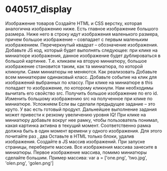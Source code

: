 # 040517_display
Изображение товаров Создайте HTML и CSS верстку, которая аналогична изображению ниже. Есть главное изображение большого размера. Ниже него в строку идут изображения маленького размера, причем большое изображение – совпадает с первым маленьким изображением.    Перечеркнутый квадрат – обозначение изображения. Добавьте JS код, который будет выполнять следующее: при клике на миниатюре изображения, данное изображение будет дублироваться в большой картинке. Т.е. кликаем на вторую миниатюру, большое изображение становится таким, как та миниатюра, по которой кликнули. Сами миниатюры не меняются.  Как реализовать Добавьте всем миниатюрам одинаковый класс. Добавьте событие на клик для изображений выбранных по классу. При клике на миниатюре в this попадает то изображение, по которому кликнули. Нам необходимы вычитать его свойство src. Получить большое изображение по его id.  Изменить большому изображению src на полученное при клике по миниатюре. Усложняем Если вы сделали предыдущее задание – это круто. У вас есть готовый продукт. Дальнейшее выполнение задания может привести к резкому увеличению уровня IQ! При клике на миниатюру добавьте вокруг нее рамку, чтобы пользователь понимал,  какая картинка активна в текущий момент.  Соответственно рамка должна быть в один момент времени у одного изображения. Для этого почитайте раз , два Оставьте в HTML только блоки, удалив изображения. Создайте в JS массив изображений. При запуске страницы, переберите массив. Все изображения массива занесите в миниатюры. Первое изображение массива, помимо миниатюры сделайте большим. Пример массива:  var a = ['one.png', 'two.jpg', 'olen.png', 'golen.png']
